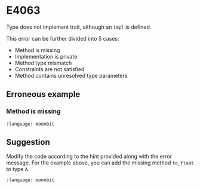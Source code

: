 # E4063

Type does not implement trait, although an `impl` is defined.

This error can be further divided into 5 cases:

- Method is missing
- Implementation is private
- Method type mismatch
- Constraints are not satisfied
- Method contains unresolved type parameters

## Erroneous example

### Method is missing

```{literalinclude} /sources/error_codes/E4063_error/top.mbt
:language: moonbit
```

## Suggestion

Modify the code according to the hint provided along with the error message. For
the example above, you can add the missing method `to_float` to type `A`.

```{literalinclude} /sources/error_codes/E4063_fixed/top.mbt
:language: moonbit
```
